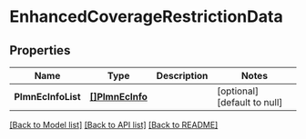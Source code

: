 # EnhancedCoverageRestrictionData

## Properties
Name | Type | Description | Notes
------------ | ------------- | ------------- | -------------
**PlmnEcInfoList** | [**[]PlmnEcInfo**](PlmnEcInfo.md) |  | [optional] [default to null]

[[Back to Model list]](../README.md#documentation-for-models) [[Back to API list]](../README.md#documentation-for-api-endpoints) [[Back to README]](../README.md)

